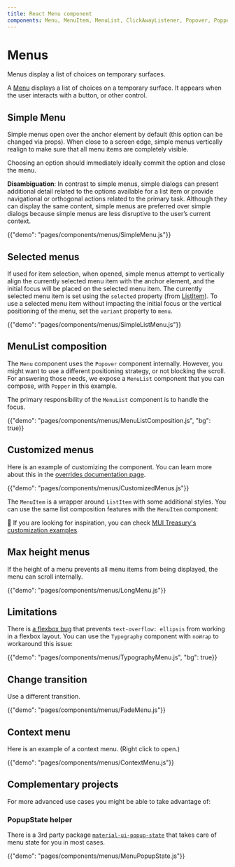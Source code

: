 ```yaml
---
title: React Menu component
components: Menu, MenuItem, MenuList, ClickAwayListener, Popover, Popper
---
```


# Menus

<p class="description">Menus display a list of choices on temporary surfaces.</p>

A [Menu](https://material.io/design/components/menus.html) displays a list of choices on a temporary surface. It appears when the user interacts with a button, or other control.

## Simple Menu

Simple menus open over the anchor element by default (this option can be changed via props). When close to a screen edge, simple menus vertically realign to make sure that all menu items are completely visible.

Choosing an option should immediately ideally commit the option and close the menu.

**Disambiguation**: In contrast to simple menus, simple dialogs can present additional detail related to the options available for a list item or provide navigational or orthogonal actions related to the primary task. Although they can display the same content, simple menus are preferred over simple dialogs because simple menus are less disruptive to the user’s current context.

{{"demo": "pages/components/menus/SimpleMenu.js"}}

## Selected menus

If used for item selection, when opened, simple menus attempt to vertically align the currently selected menu item with the anchor element,
and the initial focus will be placed on the selected menu item.
The currently selected menu item is set using the `selected` property (from [ListItem](/api/list-item/)).
To use a selected menu item without impacting the initial focus or the vertical positioning of the menu, set the `variant` property to `menu`.

{{"demo": "pages/components/menus/SimpleListMenu.js"}}

## MenuList composition

The `Menu` component uses the `Popover` component internally.
However, you might want to use a different positioning strategy, or not blocking the scroll.
For answering those needs, we expose a `MenuList` component that you can compose, with `Popper` in this example.

The primary responsibility of the `MenuList` component is to handle the focus.

{{"demo": "pages/components/menus/MenuListComposition.js", "bg": true}}

## Customized menus

Here is an example of customizing the component. You can learn more about this in the
[overrides documentation page](/customization/components/).

{{"demo": "pages/components/menus/CustomizedMenus.js"}}

The `MenuItem` is a wrapper around `ListItem` with some additional styles.
You can use the same list composition features with the `MenuItem` component:

🎨 If you are looking for inspiration, you can check [MUI Treasury's customization examples](https://mui-treasury.com/styles/menu).

## Max height menus

If the height of a menu prevents all menu items from being displayed, the menu can scroll internally.

{{"demo": "pages/components/menus/LongMenu.js"}}

## Limitations

There is [a flexbox bug](https://bugs.chromium.org/p/chromium/issues/detail?id=327437) that prevents `text-overflow: ellipsis` from working in a flexbox layout.
You can use the `Typography` component with `noWrap` to workaround this issue:

{{"demo": "pages/components/menus/TypographyMenu.js", "bg": true}}

## Change transition

Use a different transition.

{{"demo": "pages/components/menus/FadeMenu.js"}}

## Context menu

Here is an example of a context menu. (Right click to open.)

{{"demo": "pages/components/menus/ContextMenu.js"}}

## Complementary projects

For more advanced use cases you might be able to take advantage of:

### PopupState helper

There is a 3rd party package [`material-ui-popup-state`](https://github.com/jcoreio/material-ui-popup-state) that takes care of menu state for you in most cases.

{{"demo": "pages/components/menus/MenuPopupState.js"}}
